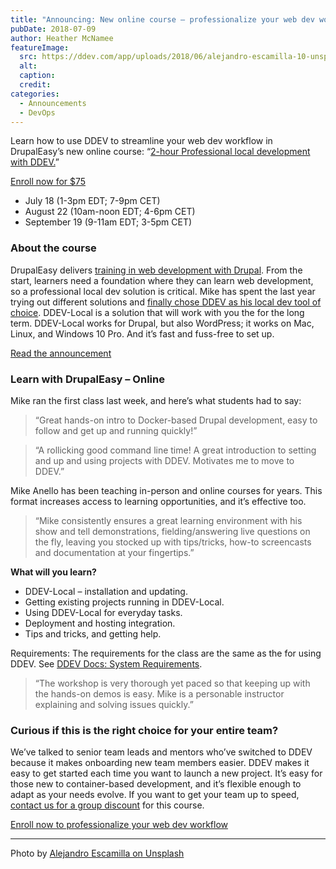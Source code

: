 ```yaml
---
title: "Announcing: New online course – professionalize your web dev workflow"
pubDate: 2018-07-09
author: Heather McNamee
featureImage:
  src: https://ddev.com/app/uploads/2018/06/alejandro-escamilla-10-unsplash.jpg
  alt:
  caption:
  credit:
categories:
  - Announcements
  - DevOps
---
```


Learn how to use DDEV to streamline your web dev workflow in DrupalEasy’s new online course: “[2-hour Professional local development with DDEV.](https://ddev.com/online-course-streamline-your-web-dev-workflow/)”

[Enroll now for $75](https://www.drupaleasy.com/ddev)

- July 18 (1-3pm EDT; 7-9pm CET)
- August 22 (10am-noon EDT; 4-6pm CET)
- September 19 (9-11am EDT; 3-5pm CET)

### About the course

DrupalEasy delivers [training in web development with Drupal](https://www.drupaleasy.com/dco). From the start, learners need a foundation where they can learn web development, so a professional local dev solution is critical. Mike has spent the last year trying out different solutions and [finally chose DDEV as his local dev tool of choice](https://ddev.com/ddev-local/choosing-an-ideal-web-development-environment/). DDEV-Local is a solution that will work with you the for the long term. DDEV-Local works for Drupal, but also WordPress; it works on Mac, Linux, and Windows 10 Pro. And it’s fast and fuss-free to set up.

[Read the announcement](https://www.drupaleasy.com/blogs/ultimike/2018/07/introducing-our-online-hands-2-hour-professional-local-development-ddev)

### Learn with DrupalEasy – Online

Mike ran the first class last week, and here’s what students had to say:

> “Great hands-on intro to Docker-based Drupal development, easy to follow and get up and running quickly!”

> “A rollicking good command line time! A great introduction to setting and up and using projects with DDEV. Motivates me to move to DDEV.”

Mike Anello has been teaching in-person and online courses for years. This format increases access to learning opportunities, and it’s effective too.

> “Mike consistently ensures a great learning environment with his show and tell demonstrations, fielding/answering live questions on the fly, leaving you stocked up with tips/tricks, how-to screencasts and documentation at your fingertips.”

**What will you learn?**

- DDEV-Local – installation and updating.
- Getting existing projects running in DDEV-Local.
- Using DDEV-Local for everyday tasks.
- Deployment and hosting integration.
- Tips and tricks, and getting help.

Requirements: The requirements for the class are the same as the for using DDEV. See [DDEV Docs: System Requirements](https://ddev.readthedocs.io/en/latest/#system-requirements).

> “The workshop is very thorough yet paced so that keeping up with the hands-on demos is easy. Mike is a personable instructor explaining and solving issues quickly.”

### Curious if this is the right choice for your entire team?

We’ve talked to senior team leads and mentors who’ve switched to DDEV because it makes onboarding new team members easier. DDEV makes it easy to get started each time you want to launch a new project. It’s easy for those new to container-based development, and it’s flexible enough to adapt as your needs evolve. If you want to get your team up to speed, [contact us for a group discount](https://ddev.com/contact/) for this course.

[Enroll now to professionalize your web dev workflow](https://www.drupaleasy.com/ddev)

---

Photo by [Alejandro Escamilla on Unsplash](https://unsplash.com/@alejandroescamilla)
